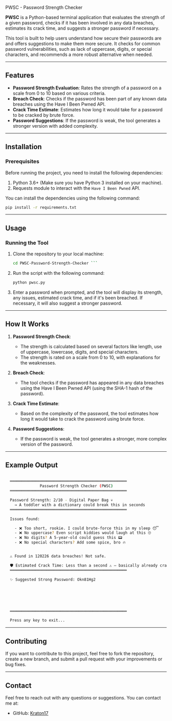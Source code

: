 PWSC - Password Strength Checker

**PWSC** is a Python-based terminal application that evaluates the strength of a given password, checks if it has been involved in any data breaches, estimates its crack time, and suggests a stronger password if necessary.

This tool is built to help users understand how secure their passwords are and offers suggestions to make them more secure. It checks for common password vulnerabilities, such as lack of uppercase, digits, or special characters, and recommends a more robust alternative when needed.

---

## Features

- **Password Strength Evaluation**: Rates the strength of a password on a scale from 0 to 10 based on various criteria.
- **Breach Check**: Checks if the password has been part of any known data breaches using the Have I Been Pwned API.
- **Crack Time Estimate**: Estimates how long it would take for a password to be cracked by brute force.
- **Password Suggestions**: If the password is weak, the tool generates a stronger version with added complexity.

---

## Installation

### Prerequisites

Before running the project, you need to install the following dependencies:

1. Python 3.6+ (Make sure you have Python 3 installed on your machine).
2. Requests module to interact with the `Have I Been Pwned` API.

You can install the dependencies using the following command:

```bash
pip install -r requirements.txt
```

---

## Usage

### Running the Tool

1. Clone the repository to your local machine:

    ```bash git clone https://github.com/your-username/PWSC-Password-Strength-Checker.git 
    cd PWSC-Password-Strength-Checker ```

2. Run the script with the following command:

    ```bash
    python pwsc.py
    ```

3. Enter a password when prompted, and the tool will display its strength, any issues, estimated crack time, and if it's been breached. If necessary, it will also suggest a stronger password.

---

## How It Works

1. **Password Strength Check**: 
    - The strength is calculated based on several factors like length, use of uppercase, lowercase, digits, and special characters.
    - The strength is rated on a scale from 0 to 10, with explanations for the weaknesses.

2. **Breach Check**:
    - The tool checks if the password has appeared in any data breaches using the Have I Been Pwned API (using the SHA-1 hash of the password).

3. **Crack Time Estimate**:
    - Based on the complexity of the password, the tool estimates how long it would take to crack the password using brute force.

4. **Password Suggestions**:
    - If the password is weak, the tool generates a stronger, more complex version of the password.

---

## Example Output
```bash

  ═══════════════════════════════════════════════════
               Password Strength Checker (PWSC) 
  ═══════════════════════════════════════════════════

  Password Strength: 2/10 - Digital Paper Bag 💀
    → A toddler with a dictionary could break this in seconds
  ═══════════════════════════════════════════════════

  Issues found:

    - ❌ Too short, rookie. I could brute-force this in my sleep 😴
    - ❌ No uppercase? Even script kiddies would laugh at this 🙄
    - ❌ No digits? A 5-year-old could guess this 📟
    - ❌ No special characters? Add some spice, bro 🔥


  ⚠ Found in 120226 data breaches! Not safe.

  🛡 Estimated Crack Time: Less than a second ⚠ – basically already cracked
  ═══════════════════════════════════════════════════

  ✨ Suggested Strong Password: Okn81Hg2






  ═══════════════════════════════════════════════════

  Press any key to exit...

```

---

## Contributing

If you want to contribute to this project, feel free to fork the repository, create a new branch, and submit a pull request with your improvements or bug fixes.

---

## Contact

Feel free to reach out with any questions or suggestions. You can contact me at:

- GitHub: [Kraton17](https://github.com/Kraton17)
